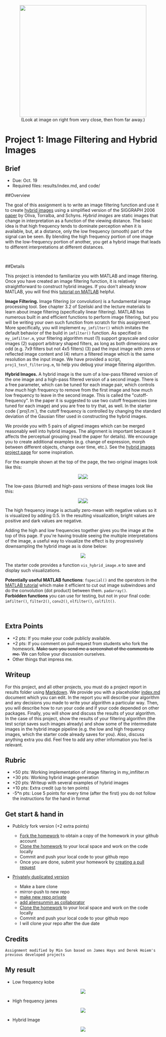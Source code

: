 <center>
<img src="./index_files/hybrid_image.jpg" width="410" height="361">
<br>
(Look at image on right from very close, then from far away.)
</center>

# Project 1: Image Filtering and Hybrid Images

## Brief
* Due: Oct. 19
* Required files: results/index.md, and code/

##Overview

<p>The goal of this assignment is to write an image filtering function and use it to create <a href="http://cvcl.mit.edu/hybridimage.htm">hybrid images</a> using a simplified version of the SIGGRAPH 2006 <a href="http://cvcl.mit.edu/publications/OlivaTorralb_Hybrid_Siggraph06.pdf">paper</a> by Oliva, Torralba, and Schyns.
<i>Hybrid images</i> are static images that change in interpretation as a function of the viewing distance.
The basic idea is that high frequency tends to dominate perception when it is available, but, at a distance, only the low frequency (smooth) part of the signal can be seen.
By blending the high frequency portion of one image with the low-frequency portion of another, you get a hybrid image that leads to different interpretations at different distances.
</p>
<br>

##Details

<p>
This project is intended to familiarize you with MATLAB and image filtering. Once you have created an image filtering function, it is relatively straightforward to construct hybrid images. If you don't already know MATLAB, you will find this <a href="http://cs.brown.edu/courses/csci1430/docs/matlab-tutorial/">tutorial on MATLAB</a> helpful.
</p><p>
<b>Image Filtering.</b> Image filtering (or convolution) is a fundamental image processing tool. See chapter 3.2 of Szeliski and the lecture materials to learn about image filtering (specifically linear filtering). MATLAB has numerous built in and efficient functions to perform image filtering, but you will be writing your own such function from scratch for this assignment. More specifically, you will implement <code>my_imfilter()</code> which imitates the default behavior of the build in <code>imfilter()</code> function. As specified in <code>my_imfilter.m</code>, your filtering algorithm must (1) support grayscale and color images (2) support arbitrary shaped filters, as long as both dimensions are odd (e.g. 7x9 filters but not 4x5 filters) (3) pad the input image with zeros or reflected image content and (4) return a filtered image which is the same resolution as the input image. We have provided a script, <code>proj1_test_filtering.m</code>, to help you debug your image filtering algorithm. 

</p><p>
<b>Hybrid Images.</b> A hybrid image is the sum of a low-pass filtered version of the one image and a high-pass filtered version of a second image. There is a free parameter, which can be tuned for each image pair, which controls <i>how much</i> high frequency to remove from the first image and how much low frequency to leave in the second image. This is called the "cutoff-frequency". In the paper it is suggested to use two cutoff frequencies (one tuned for each image) and you are free to try that, as well. In the starter code (`proj1.m`), the cutoff frequency is controlled by changing the standard deviation of the Gausian filter used in constructing the hybrid images.
</p><p>
We provide you with 5 pairs of aligned images which can be merged reasonably well into hybrid images. The alignment is important because it affects the perceptual grouping (read the paper for details). We encourage you to create additional examples (e.g. change of expression, morph between different objects, change over time, etc.). See the <a href="http://cvcl.mit.edu/hybridimage.htm">hybrid images project page</a> for some inspiration. 
</p><p>
For the example shown at the top of the page, the two original images look like this:
</p><p>
</p><center><img src="./index_files/dog.jpg"><img src="./index_files/cat.jpg"></center>
<p></p><p>
The low-pass (blurred) and high-pass versions of these images look like this:
</p><p>
</p><center><img src="./index_files/low_frequencies.jpg"><img src="./index_files/high_frequencies.jpg"></center>
<p></p><p>
The high frequency image is actually zero-mean with negative values so it is visualized by adding 0.5. In the resulting visualization, bright values are positive and dark values are negative.
</p><p>
Adding the high and low frequencies together gives you the image at the top of this page. If you're having trouble seeing the multiple interpretations of the image, a useful way to visualize the effect is by progressively downsampling the hybrid image as is done below:
</p><p>
</p><center><img src="./index_files/cat_hybrid_image_scales.jpg"></center>
<p></p><p>
The starter code provides a function <code>vis_hybrid_image.m</code> to save and display such visualizations.

</p><p>
<b>Potentially useful MATLAB functions</b>: <code>fspecial()</code> and the operators in the <a href="http://cs.brown.edu/courses/csci1430/docs/matlab-tutorial/">MATLAB tutorial</a> which make it efficient to cut out image subwindows and do the convolution (dot product) between them. <code>padarray()</code>. 
<br>
<b>Forbidden functions</b> you can use for testing, but not in your final code: <code>imfilter()</code>, <code>filter2()</code>, <code>conv2()</code>, <code>nlfilter()</code>, <code>colfilt()</code>.
</p><br>

## Extra Points
* +2 pts: If you make your code publicly available.
* +2 pts: If you comment on pull request from students who fork the homework. <del>Make sure you send me a screenshot of the comments to me.</del> We can follow your discussion ourselves.
* Other things that impress me.

## Writeup
For this project, and all other projects, you must do a project report in results folder using [Markdown](https://help.github.com/articles/markdown-basics). We provide you with a placeholder [index.md](./results/index.md) document which you can edit. In the report you will describe your algorithm and any decisions you made to write your algorithm a particular way. Then, you will describe how to run your code and if your code depended on other packages. Finally, you will show and discuss the results of your algorithm. In the case of this project, show the results of your filtering algorithm (the test script saves such images already) and show some of the intermediate images in the hybrid image pipeline (e.g. the low and high frequency images, which the starter code already saves for you). Also, discuss anything extra you did. Feel free to add any other information you feel is relevant.

## Rubric
* +50 pts: Working implementation of image filtering in my_imfilter.m
* +30 pts: Working hybrid image generation
* +20 pts: Writeup with several examples of hybrid images
* +10 pts: Extra credit (up to ten points)
* -5*n pts: Lose 5 points for every time (after the first) you do not follow the instructions for the hand in format

## Get start & hand in
* Publicly fork version (+2 extra points)
	- [Fork the homework](https://education.github.com/guide/forks) to obtain a copy of the homework in your github account
	- [Clone the homework](http://gitref.org/creating/#clone) to your local space and work on the code locally
	- Commit and push your local code to your github repo
	- Once you are done, submit your homework by [creating a pull request](https://help.github.com/articles/creating-a-pull-request)

* [Privately duplicated version](https://help.github.com/articles/duplicating-a-repository)
  - Make a bare clone
  - mirror-push to new repo
  - [make new repo private](https://help.github.com/articles/making-a-private-repository-public)
  - [add aliensunmin as collaborator](https://help.github.com/articles/adding-collaborators-to-a-personal-repository)
  - [Clone the homework](http://gitref.org/creating/#clone) to your local space and work on the code locally
  - Commit and push your local code to your github repo
  - I will clone your repo after the due date

## Credits
	Assignment modified by Min Sun based on James Hays and Derek Hoiem's previous developed projects
	
## My result
* Low frequency kobe 
</p><center><img src="./results/low_freq_kobe.jpg"></center><p>

* High frequency james 
</p><center><img src="./results/high_freq_lbj.jpg"></center><p>

* Hybrid Image
</p><center><img src="./results/kobe_and_lbj.jpg"></center><p>
